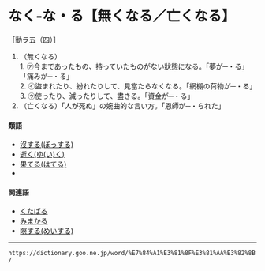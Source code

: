 # なく‐な・る【無くなる／亡くなる】
［動ラ五（四）］

1.   （無くなる）    
    1.  ㋐今まであったもの、持っていたものがない狀態になる。「夢が─・る」「痛みが─・る」        
    2.  ㋑盜まれたり、紛れたりして、見當たらなくなる。「網棚の荷物が─・る」        
    3.  ㋒使ったり、減ったりして、盡きる。「資金が─・る」
2. （亡くなる）「人が死ぬ」の婉曲的な言い方。「恩師が─・られた」
    

#### 類語
-   [沒する(ぼっする)](https://dictionary.goo.ne.jp/word/%E6%B2%A1%E3%81%99%E3%82%8B/#jn-204591)
-   [逝く(ゆ(い)く)](https://dictionary.goo.ne.jp/word/%E8%A1%8C%E3%81%8F/#jn-225173)
-   [果てる(はてる)](https://dictionary.goo.ne.jp/word/%E6%9E%9C%E3%81%A6%E3%82%8B/#jn-178007)
-   
#### 関連語
-   [くたばる](https://dictionary.goo.ne.jp/word/%E3%81%8F%E3%81%9F%E3%81%B0%E3%82%8B/#jn-61792)
-   [みまかる](https://dictionary.goo.ne.jp/word/%E8%BA%AB%E7%BD%B7%E3%82%8B/#jn-213286)
-   [瞑する(めいする)](https://dictionary.goo.ne.jp/word/%E7%9E%91%E3%81%99%E3%82%8B/#jn-216708)
---
`https://dictionary.goo.ne.jp/word/%E7%84%A1%E3%81%8F%E3%81%AA%E3%82%8B/`